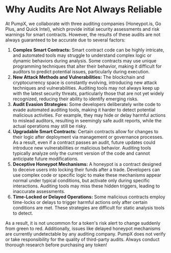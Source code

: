 # Why Audits Are Not Always Reliable

At PumpX, we collaborate with three auditing companies (Honeypot.is, Go Plus, and Quick Intel), which provide initial security assessments and risk warnings for smart contracts. However, the results of these audits are not always guaranteed to be accurate due to several factors:

1. **Complex Smart Contracts:** Smart contract code can be highly intricate, and automated tools may struggle to understand complex logic or dynamic behaviors during analysis. Some contracts may use unique programming techniques that alter their behavior, making it difficult for auditors to predict potential issues, particularly during execution.
2. **New Attack Methods and Vulnerabilities:** The blockchain and cryptocurrency space is constantly evolving, introducing new attack techniques and vulnerabilities. Auditing tools may not always keep up with the latest security threats, particularly those that are not yet widely recognized, reducing their ability to identify emerging risks.
3. **Audit Evasion Strategies:** Some developers deliberately write code to evade automated auditing tools, making it harder to detect potential malicious activities. For example, they may hide or delay harmful actions to mislead auditors, resulting in seemingly safe audit reports, while the actual operations may still be risky.
4. **Upgradable Smart Contracts:** Certain contracts allow for changes to their logic after deployment via management or governance processes. As a result, even if a contract passes an audit, future updates could introduce new vulnerabilities or malicious behavior. Auditing tools typically analyze only the current version of the code and cannot anticipate future modifications.
5. **Deceptive Honeypot Mechanisms:** A honeypot is a contract designed to deceive users into locking their funds after a trade. Developers can use complex code or specific logic to make these mechanisms appear normal under typical conditions, but activate only during specific interactions. Auditing tools may miss these hidden triggers, leading to inaccurate assessments.
6. **Time-Locked or Delayed Operations:** Some malicious contracts employ time-locks or delays to trigger harmful actions only after certain conditions are met. These strategies are difficult for static analysis tools to detect.

As a result, it is not uncommon for a token's risk alert to change suddenly from green to red. Additionally, issues like delayed honeypot mechanisms are currently undetectable by any auditing company. PumpX does not verify or take responsibility for the quality of third-party audits. Always conduct thorough research before purchasing any token!

